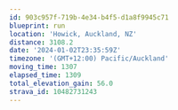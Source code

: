```yaml
---
id: 903c957f-719b-4e34-b4f5-d1a8f9945c71
blueprint: run
location: 'Howick, Auckland, NZ'
distance: 3108.2
date: '2024-01-02T23:35:59Z'
timezone: '(GMT+12:00) Pacific/Auckland'
moving_time: 1307
elapsed_time: 1309
total_elevation_gain: 56.0
strava_id: 10482731243
---
```

